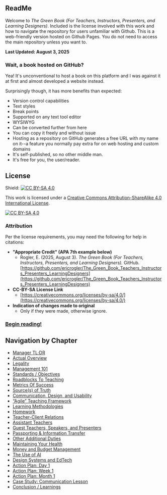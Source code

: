 ## ReadMe

Welcome to *The Green Book (For Teachers, Instructors, Presenters, and Learning Designers)*. Included is the license involved with this work and how to navigate the repository for users unfamiliar with Github. This is a web-friendly version hosted on Github Pages. You do not need to access the main repository unless you want to.

**Last Updated: August 3, 2025**

### Wait, a book hosted on GitHub?

Yea! It's unconventional to host a book on this platform and I was against it at first and almost developed a website instead.

Surprisingly though, it has more benefits than expected:
- Version control capabilities
- Text styles
- Break points
- Supported on any text tool editor
- WYSIWYG
- Can be converted further from here
- You can copy it freely and without issue
- Hosting as a repository on GitHub generates a free URL with my name on it--a feature you normally pay extra for on web hosting and custom domains
- It's self-published, so no other middle man.
- It's free for you, the user/reader.

## License

Shield: [![CC BY-SA 4.0][cc-by-sa-shield]][cc-by-sa]

This work is licensed under a
[Creative Commons Attribution-ShareAlike 4.0 International License][cc-by-sa].

[![CC BY-SA 4.0][cc-by-sa-image]][cc-by-sa]

[cc-by-sa]: http://creativecommons.org/licenses/by-sa/4.0/
[cc-by-sa-image]: https://licensebuttons.net/l/by-sa/4.0/88x31.png
[cc-by-sa-shield]: https://img.shields.io/badge/License-CC%20BY--SA%204.0-lightgrey.svg

### Attribution
Per the license requirements, you may need the following for help in citations:

- **"Appropriate Credit" (APA 7th example below)**
  - Rogler, E. (2025, August 3). *The Green Book (For Teachers, Instructors, Presenters, and Learning Designers).* GitHub. [https://github.com/ericrogler/The_Green_Book_Teachers_Instructors_Presenters_LearningDesigners](https://github.com/ericrogler/The_Green_Book_Teachers_Instructors_Presenters_LearningDesigners)
- **CC-BY-SA License Link**
  - [https://creativecommons.org/licenses/by-sa/4.0/](https://creativecommons.org/licenses/by-sa/4.0/)
- **Indication of changes made to original**
  - Only if they were made, otherwise ignore.

### [Begin reading!](Z001_Manager_TLDR.md)

## Navigation by Chapter

- [Manager TL;DR](Z001_Manager_TLDR.md)
- [Actual Overview](Z002_The_Actual_Overview.md)
- [Legality](Z003_Legality.md)
- [Management 101](Z004_Management_101.md)
- [Standards / Objectives](Z005_Standards_Objectives.md)
- [Roadblocks To Teaching](Z006_Roadblocks_To_Teaching.md)
- [Metrics Of Success](Z007_Metrics_Of_Success.md)
- [Source(s) of Truth](Z008_Source(s)_Of_Truth.md)
- [Communication, Design, and Usability](Z009_Communication_Design_Usability.md)
- [“Agile” Teaching Framework](Z010_Agile_Teaching_Framework.md)
- [Learning Methodologies](Z011_Learning_Methodologies.md)
- [Homework](Z012_Homework.md)
- [Teacher-Client Relations](Z013_Teacher_Client_Relations.md)
- [Assistant Teachers](Z014_Assistant_Teachers.md)
- [Guest Teachers, Speakers, and Presenters](Z015_Guest_Teachers_Presenters.md)
- [Passporting & Information Transfer](Z016_Passporting_Information_Transfer.md)
- [Other Additional Duties](Z017_Other_Additional_Duties.md)
- [Maintaining Your Health](Z018_Maintaining_Your_Health.md)
- [Money and Budget Management](Z019_Money_Budget_Management.md)
- [The Use of AI](Z020_The_Use_Of_AI.md)
- [Design Systems and EdTech](Z021_Design_Systems_EdTech.md)
- [Action Plan: Day 1](Z022_Action_Plan_Day_1.md)
- [Action Plan: Week 1](Z023_Action_Plan_Week_1.md)
- [Action Plan: Month 1](Z024_Action_Plan_Month_1.md)
- [Case Study: Communication Lesson](Z025_Case_Study_Communication_Lesson_Example.md)
- [Conclusion / Learnings](Z026_Conclusion_Learnings.md)